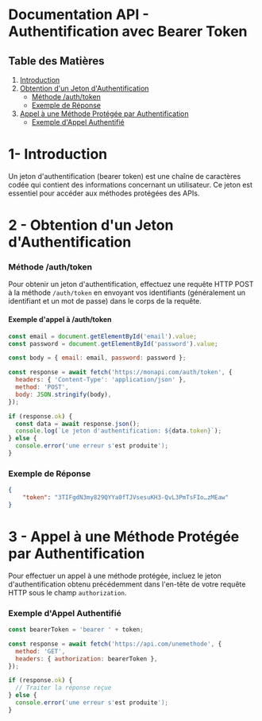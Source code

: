 # Documentation API - Authentification avec Bearer Token

## Table des Matières
1. [Introduction](#introduction)
2. [Obtention d'un Jeton d'Authentification](#obtention-dun-jeton-dauthentification)
   - [Méthode /auth/token](#méthode-authtoken)
   - [Exemple de Réponse](#exemple-de-réponse)
3. [Appel à une Méthode Protégée par Authentification](#appel-à-une-méthode-protégée-par-authentification)
   - [Exemple d'Appel Authentifié](#exemple-dappel-authentifié)

# 1- Introduction
Un jeton d'authentification (bearer token) est une chaîne de caractères codée qui contient des informations concernant un utilisateur. Ce jeton est essentiel pour accéder aux méthodes protégées des APIs.

# 2 -  Obtention d'un Jeton d'Authentification
### Méthode /auth/token
Pour obtenir un jeton d'authentification, effectuez une requête HTTP POST à la méthode `/auth/token` en envoyant vos identifiants (généralement un identifiant et un mot de passe) dans le corps de la requête.

#### Exemple d'appel à /auth/token
```javascript
const email = document.getElementById('email').value;
const password = document.getElementById('password').value;

const body = { email: email, password: password };

const response = await fetch('https://monapi.com/auth/token', {
  headers: { 'Content-Type': 'application/json' },
  method: 'POST',
  body: JSON.stringify(body),
});

if (response.ok) {
  const data = await response.json();
  console.log(`Le jeton d'authentification: ${data.token}`);
} else {
  console.error('une erreur s'est produite');
}
```

### Exemple de Réponse
```json
{
    "token": "3TIFgdN3my829QYYa0fTJVsesuKH3-QvL3PmTsFIo…zMEaw"
}
```

# 3 - Appel à une Méthode Protégée par Authentification
Pour effectuer un appel à une méthode protégée, incluez le jeton d'authentification obtenu précédemment dans l'en-tête de votre requête HTTP sous le champ `authorization`.

### Exemple d'Appel Authentifié
```javascript
const bearerToken = 'bearer ' + token;

const response = await fetch('https://api.com/unemethode', {
  method: 'GET',
  headers: { authorization: bearerToken },
});

if (response.ok) {
  // Traiter la réponse reçue
} else {
  console.error('une erreur s'est produite');
}
```
